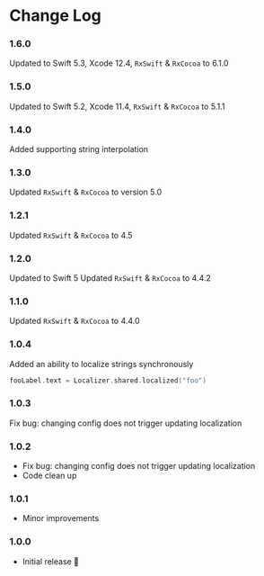 # Change Log

### 1.6.0

Updated to Swift 5.3,  Xcode 12.4,  `RxSwift` &  `RxCocoa`  to 6.1.0


### 1.5.0

Updated to Swift 5.2,  Xcode 11.4,  `RxSwift` & `RxCocoa` to 5.1.1


### 1.4.0

Added supporting string interpolation


### 1.3.0

Updated `RxSwift` & `RxCocoa` to version 5.0


### 1.2.1

Updated `RxSwift` & `RxCocoa` to 4.5


### 1.2.0

Updated to Swift 5
Updated `RxSwift` & `RxCocoa` to 4.4.2


### 1.1.0

Updated `RxSwift` & `RxCocoa` to 4.4.0


### 1.0.4

Added an ability to localize strings synchronously
```swift
fooLabel.text = Localizer.shared.localized("foo")
```


### 1.0.3

Fix bug: changing config does not trigger updating localization


### 1.0.2

* Fix bug: changing config does not trigger updating localization
* Code clean up


### 1.0.1

* Minor improvements


### 1.0.0

* Initial release 🎂
